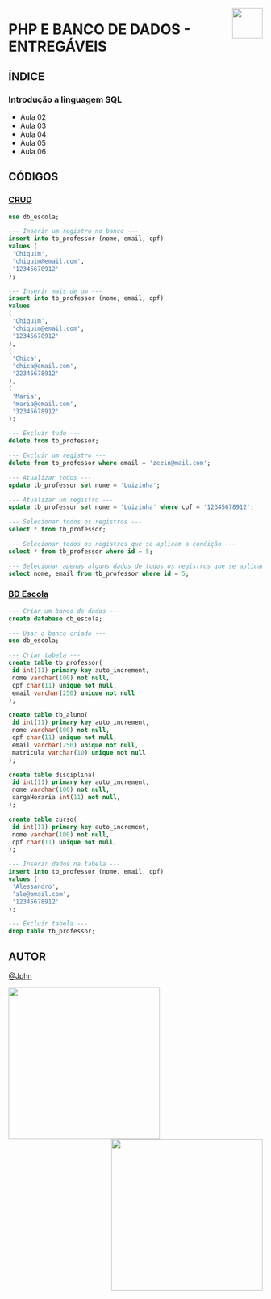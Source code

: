 <a href="https://www.beacademy.com.br/devstartpaylivre/" target="_blank"><img src="https://www.beacademy.com.br/wp-content/uploads/2022/02/Cubo.png" align="right" width="60"/></a>

# PHP E BANCO DE DADOS - ENTREGÁVEIS

## ÍNDICE

### Introdução a linguagem SQL

- Aula 02
- Aula 03
- Aula 04
- Aula 05
- Aula 06

## CÓDIGOS

### [CRUD](./crud.sql)

```sql
use db_escola;

--- Inserir um registro no banco ---
insert into tb_professor (nome, email, cpf)
values (
 'Chiquim',
 'chiquim@email.com',
 '12345678912'
);

--- Inserir mais de um ---
insert into tb_professor (nome, email, cpf)
values
(
 'Chiquim',
 'chiquim@email.com',
 '12345678912'
),
(
 'Chica',
 'chica@email.com',
 '22345678912'
),
(
 'Maria',
 'maria@email.com',
 '32345678912'
);

--- Excluir tudo ---
delete from tb_professor;

--- Excluir um registro ---
delete from tb_professor where email = 'zezin@mail.com';

--- Atualizar todos ---
update tb_professor set nome = 'Luizinha';

--- Atualizar um registro ---
update tb_professor set nome = 'Luizinha' where cpf = '12345678912';

--- Selecionar todos os registros ---
select * from tb_professor;

--- Selecionar todos os registros que se aplicam a condição ---
select * from tb_professor where id = 5;

--- Selecionar apenas alguns dados de todos os registros que se aplicam a condição ---
select nome, email from tb_professor where id = 5;
```

### [BD Escola](./db_escola.sql)

```sql
--- Criar um banco de dados ---
create database db_escola;

--- Usar o banco criado ---
use db_escola;

--- Criar tabela ---
create table tb_professor(
 id int(11) primary key auto_increment,
 nome varchar(100) not null,
 cpf char(11) unique not null,
 email varchar(250) unique not null
);

create table tb_aluno(
 id int(11) primary key auto_increment,
 nome varchar(100) not null,
 cpf char(11) unique not null,
 email varchar(250) unique not null,
 matricula varchar(10) unique not null
);

create table disciplina(
 id int(11) primary key auto_increment,
 nome varchar(100) not null,
 cargaHoraria int(11) not null,
);

create table curso(
 id int(11) primary key auto_increment,
 nome varchar(100) not null,
 cpf char(11) unique not null,
);

--- Inserir dados na tabela ---
insert into tb_professor (nome, email, cpf)
values (
 'Alessandro',
 'ale@email.com',
 '12345678912'
);

--- Excluir tabela ---
drop table tb_professor;
```

## AUTOR

[@Jphn](https://github.com/Jphn)

<a href="https://www.beacademy.com.br/" target="_blank"><img src="https://www.beacademy.com.br/wp-content/uploads/2019/11/Logo-Topo.png" width="300" align="left" /></a>
<a href="https://www.paylivre.com/" target="_blank"><img src="https://web.paylivre.com/static/media/logo-blue.c7100186.png" width="300" align="right" /></a>
